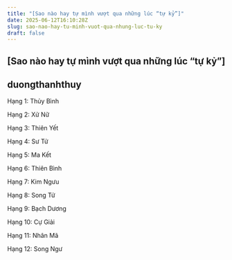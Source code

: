 ```yaml
---
title: "[Sao nào hay tự mình vượt qua những lúc “tự kỷ”]"
date: 2025-06-12T16:10:28Z
slug: sao-nao-hay-tu-minh-vuot-qua-nhung-luc-tu-ky
draft: false
---
```


## [Sao nào hay tự mình vượt qua những lúc “tự kỷ”]

## duongthanhthuy

Hạng 1: Thủy Bình

Hạng 2: Xử Nữ

Hạng 3: Thiên Yết

Hạng 4: Sư Tử

Hạng 5: Ma Kết

Hạng 6: Thiên Bình

Hạng 7: Kim Ngưu

Hạng 8: Song Tử

Hạng 9: Bạch Dương

Hạng 10: Cự Giải

Hạng 11: Nhân Mã

Hạng 12: Song Ngư